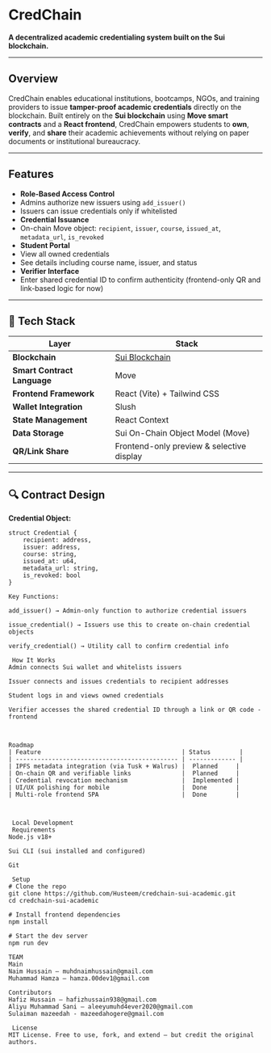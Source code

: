 # CredChain 

**A decentralized academic credentialing system built on the Sui blockchain.**

---

##  Overview

CredChain enables educational institutions, bootcamps, NGOs, and training providers to issue **tamper-proof academic credentials** directly on the blockchain. Built entirely on the **Sui blockchain** using **Move smart contracts** and a **React frontend**, CredChain empowers students to **own**, **verify**, and **share** their academic achievements without relying on paper documents or institutional bureaucracy.

---

##  Features

-  **Role-Based Access Control**  
  - Admins authorize new issuers using `add_issuer()`
  - Issuers can issue credentials only if whitelisted
-  **Credential Issuance**  
  - On-chain Move object: `recipient`, `issuer`, `course`, `issued_at`, `metadata_url`, `is_revoked`
-  **Student Portal**  
  - View all owned credentials
  - See details including course name, issuer, and status
-  **Verifier Interface**  
  - Enter shared credential ID to confirm authenticity (frontend-only QR and link-based logic for now)

---

## 🔧 Tech Stack

| Layer | Stack |
|-------|-------|
| **Blockchain** | [Sui Blockchain](https://sui.io) |
| **Smart Contract Language** | Move |
| **Frontend Framework** | React (Vite) + Tailwind CSS |
| **Wallet Integration** | Slush |
| **State Management** | React Context |
| **Data Storage** | Sui On-Chain Object Model (Move) |
| **QR/Link Share** | Frontend-only preview & selective display |

---

## 🔍 Contract Design

**Credential Object:**
```move
struct Credential {
    recipient: address,
    issuer: address,
    course: string,
    issued_at: u64,
    metadata_url: string,
    is_revoked: bool
}

Key Functions:

add_issuer() → Admin-only function to authorize credential issuers

issue_credential() → Issuers use this to create on-chain credential objects

verify_credential() → Utility call to confirm credential info

 How It Works
Admin connects Sui wallet and whitelists issuers

Issuer connects and issues credentials to recipient addresses

Student logs in and views owned credentials

Verifier accesses the shared credential ID through a link or QR code - frontend



Roadmap
| Feature                                       | Status        |
| --------------------------------------------- | ------------- |
| IPFS metadata integration (via Tusk + Walrus) |  Planned     |
| On-chain QR and verifiable links              |  Planned     |
| Credential revocation mechanism               |  Implemented |
| UI/UX polishing for mobile                    |  Done        |
| Multi-role frontend SPA                       |  Done        |



 Local Development
 Requirements
Node.js v18+

Sui CLI (sui installed and configured)

Git

 Setup
# Clone the repo
git clone https://github.com/Husteem/credchain-sui-academic.git
cd credchain-sui-academic

# Install frontend dependencies
npm install

# Start the dev server
npm run dev

TEAM
Main
Naim Hussain – muhdnaimhussain@gmail.com
Muhammad Hamza – hamza.00dev1@gmail.com

Contributors
Hafiz Hussain – hafizhussain938@gmail.com
Aliyu Muhammad Sani – aleeyumuhd4ever2020@gmail.com
Sulaiman mazeedah - mazeedahogere@gmail.com

 License
MIT License. Free to use, fork, and extend — but credit the original authors.

